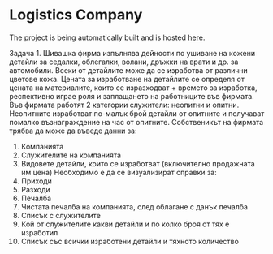 # Logistics Company

The project is being automatically built and is hosted [here](https://nbu-logistics.herokuapp.com/).

Задача 1. Шивашка фирма изпълнява дейности по ушиване на кожени детайли за седалки,
облегалки, волани, дръжки на врати и др. за автомобили. Всеки от детайлите може да се
изработва от различни цветове кожа. Цената за изработване на детайлите се определя от
цената на материалите, които се изразходват + времето за изработка, респективно играе роля и
заплащането на работниците във фирмата. Във фирмата работят 2 категории служители:
неопитни и опитни. Неопитните изработват по-малък брой детайли от опитните и получават помалко възнаграждение на час от опитните.
Собственикът на фирмата трябва да може да въведе данни за:
1. Компанията
2. Служителите на компанията
3. Видовете детайли, които се изработват (включително продажната им цена)
Необходимо е да се визуализират справки за:
1. Приходи
2. Разходи
3. Печалба
4. Чистата печалба на компанията, след облагане с данък печалба
5. Списък с служителите
6. Кой от служителите какви детайли и по колко броя от тях е изработил
7. Списък със всички изработени детайли и тяхното количество
